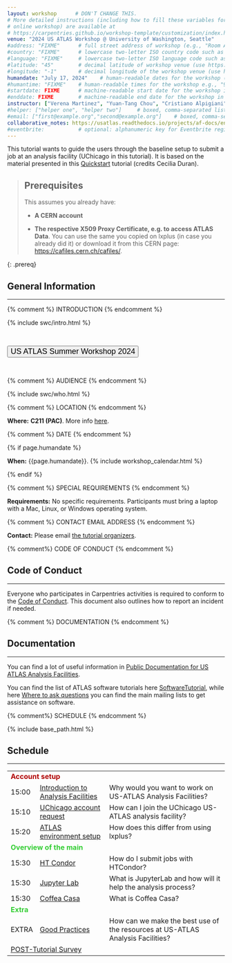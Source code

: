 ```yaml
---
layout: workshop      # DON'T CHANGE THIS.
# More detailed instructions (including how to fill these variables for an
# online workshop) are available at
# https://carpentries.github.io/workshop-template/customization/index.html
venue: "2024 US ATLAS Workshop @ University of Washington, Seattle"        # brief name of the institution that hosts the workshop without address (e.g., "Euphoric State University")
#address: "FIXME"      # full street address of workshop (e.g., "Room A, 123 Forth Street, Blimingen, Euphoria"), videoconferencing URL, or 'online'
#country: "FIXME"      # lowercase two-letter ISO country code such as "fr" (see https://en.wikipedia.org/wiki/ISO_3166-1#Current_codes) for the institution that hosts the workshop
#language: "FIXME"     # lowercase two-letter ISO language code such as "fr" (see https://en.wikipedia.org/wiki/List_of_ISO_639-1_codes) for the workshop
#latitude: "45"        # decimal latitude of workshop venue (use https://www.latlong.net/)
#longitude: "-1"       # decimal longitude of the workshop venue (use https://www.latlong.net)
humandate: "July 17, 2024"    # human-readable dates for the workshop (e.g., "Feb 17-18, 2020")
#humantime: "FIXME"    # human-readable times for the workshop e.g., "9:00 am - 4:30 pm CEST (7:00 am - 2:30 pm UTC)"
#startdate: FIXME      # machine-readable start date for the workshop in YYYY-MM-DD format like 2015-01-01
#enddate: FIXME        # machine-readable end date for the workshop in YYYY-MM-DD format like 2015-01-02
instructor: ["Verena Martinez", "Yuan-Tang Chou", "Cristiano Alpigiani"] # boxed, comma-separated list of instructors' names as strings, like ["Kay McNulty", "Betty Jennings", "Betty Snyder"]
#helper: ["helper one", "helper two"]     # boxed, comma-separated list of helpers' names, like ["Marlyn Wescoff", "Fran Bilas", "Ruth Lichterman"]
#email: ["first@example.org","second@example.org"]    # boxed, comma-separated list of contact email addresses for the host, lead instructor, or whoever else is handling questions, like ["marlyn.wescoff@example.org", "fran.bilas@example.org", "ruth.lichterman@example.org"]
collaborative_notes: https://usatlas.readthedocs.io/projects/af-docs/en/latest/ # optional: URL for the workshop collaborative notes, e.g. an Etherpad or Google Docs document (e.g., https://pad.carpentries.org/2015-01-01-euphoria)
#eventbrite:           # optional: alphanumeric key for Eventbrite registration, e.g., "1234567890AB" (if Eventbrite is being used)
---
```


<div class="alert alert-success">
  This tutorial wants to guide the users through the baseline setup to submit a job at an analysis facility (UChicago in this tutorial). It is based on the material presented in this <a href="https://cecilia-duran.github.io/2022-04_gh_usatlas_af_qst/index.html">Quickstart</a> tutorial (credits Cecilia Duran).
</div>

> ## Prerequisites
>
>
> This assumes you already have:
>
> - <strong>A CERN account</strong>
>
> - <strong>The respective X509 Proxy Certificate, e.g. to access ATLAS Data</strong>. You can use the same you copied on lxplus (in case you already did it) or download it from this CERN page: <a href="https://cafiles.cern.ch/cafiles/">https://cafiles.cern.ch/cafiles/</a>.
>
>
{: .prereq}


<h2 id="general">General Information</h2>

<hr/>

{% comment %} INTRODUCTION {% endcomment %}

{% include swc/intro.html %}

<p><br /></p>
<div class="text-center">
  <a href="https://indico.cern.ch/event/1348862/" target="_blank" rel="noopener noreferrer">
    <button type="button" class="btn btn-info" style="font-size:large;text-align:center">US ATLAS Summer Workshop 2024</button>
  </a>
</div>
<p><br /></p>

{% comment %} AUDIENCE {% endcomment %}

{% include swc/who.html %}

{% comment %} LOCATION {% endcomment %}

<p id="where">
  <strong>Where:</strong>
  <strong>C211 (PAC)</strong>. More info <a href="">here</a>.
</p>

{% comment %} DATE {% endcomment %}

{% if page.humandate %}
<p id="when">
  <strong>When:</strong>
  {{page.humandate}}.
  {% include workshop_calendar.html %}
</p>
{% endif %}

{% comment %} SPECIAL REQUIREMENTS {% endcomment %}

<p id="requirements">
  <strong>Requirements:</strong>
    No specific requirements. Participants must bring a laptop with a Mac, Linux, or Windows operating system.
</p>

{% comment %} CONTACT EMAIL ADDRESS {% endcomment %}

<p id="contact">
  <strong>Contact:</strong>
  Please email <a href='mailto:Verena.Martinez@cern.ch,yuan-tang.chou@cern.ch,Cristiano.Alpigiani@cern.ch'>the tutorial organizers</a>. 

  
</p>

{% comment%} CODE OF CONDUCT {% endcomment %}

<h2 id="code-of-conduct">Code of Conduct</h2>

<hr/>

<p> Everyone who participates in Carpentries activities is required to conform to the <a href="https://docs.carpentries.org/topic_folders/policies/code-of-conduct.html">Code of Conduct</a>. 
This document also outlines how to report an incident if needed. </p>

{% comment %} DOCUMENTATION {% endcomment %}

<h2 id="Documentation">Documentation</h2>

<hr/>

<p> You can find a lot of useful information in <a href="https://usatlas.readthedocs.io/projects/af-docs/en/latest/">Public Documentation for US ATLAS Analysis Facilities</a>. </p>

<p>You can find the list of ATLAS software tutorials here <a href="https://twiki.cern.ch/twiki/bin/viewauth/AtlasComputing/SoftwareTutorial">SoftwareTutorial</a>, while here <a href="https://atlassoftwaredocs.web.cern.ch/ASWTutorial/TutorialWeek/asking_questions/">Where to ask questions</a> you can find the main mailing lists to get assistance on software.</p>

  
{% comment%} SCHEDULE {% endcomment %}

{% include base_path.html %}

<h2 id="schedule">Schedule</h2>

<hr/>

<div class="syllabus">
  
  <table class="table table-striped">
    <tr> <td colspan="3"> <font color="Bright Gold"><strong>Account setup</strong></font> </td> </tr>
     <tr> <td class="col-md-2">15:00</td>      <td class="col-md-3"><a href="{{ relative_root_path }}/00-uchicago_af_intro/index.html">Introduction to Analysis Facilities</a> </td> <td class="col-md-7"> Why would you want to work on US-ATLAS Analysis Facilities? </td> </tr>      
     <tr> <td class="col-md-2">15:10</td> <td class="col-md-3"><a href="{{ relative_root_path }}/01-accountrequest/index.html">UChicago account request</a> </td> <td class="col-md-7"> How can I join the UChicago US-ATLAS analysis facility? </td> </tr>
     <tr> <td class="col-md-2">15:20</td>       <td class="col-md-3"><a href="{{ relative_root_path }}/02-atlasenv/index.html">ATLAS environment setup</a> </td> <td class="col-md-7"> How does this differ from using lxplus? </td> </tr>
    <tr> <td colspan="3"> <font color="LimeGreen"><strong>Overview of the main</strong></font> </td> </tr>
     <tr> <td class="col-md-2">15:30</td>       <td class="col-md-3"><a href="{{ relative_root_path }}/03-htcondor/index.html">HT Condor</a> </td> <td class="col-md-7"> How do I submit jobs with HTCondor? </td> </tr>
     <tr> <td class="col-md-2">15:30</td>       <td class="col-md-3"><a href="{{ relative_root_path }}/04-jupyter_lab/index.html">Jupyter Lab</a> </td> <td class="col-md-7"> What is JupyterLab and how will it help the analysis process? </td> </tr>
     <tr> <td class="col-md-2">15:30</td>       <td class="col-md-3"><a href="{{ relative_root_path }}/05-coffea_casa/index.html">Coffea Casa </a> </td> <td class="col-md-7"> What is Coffea Casa? </td> </tr>
     <tr> <td colspan="3"> <font color="LimeGreen"><strong>Extra</strong></font> </td> </tr>
     <tr> <td class="col-md-2">EXTRA</td>       <td class="col-md-3"><a href="{{ relative_root_path }}/06-goodpractices/index.html">Good Practices</a> </td> <td class="col-md-7"> How can we make the best use of the resources at US-ATLAS Analysis Facilities? </td> </tr>
    <tr> <td colspan="3"> <a href="https://indico.cern.ch/event/1258537/surveys/4591?token=ea7c57a7-bea5-402d-9358-8250f04a7dc4" target="_blank" rel="noopener noreferrer">POST-Tutorial Survey</a> </td> </tr>
  </table>

</div>

<!---
{% comment %} SURVEYS {% endcomment %}

<h2 id="surveys">Surveys</h2>

<hr/>

<p>Please be sure to complete these surveys before and after the workshop.</p>
<p><a href="https://indico.cern.ch/event/1258537/surveys/4590?token=17f96380-c23b-4666-bdcc-3390d74fbd52">Pre-workshop Survey</a></p>
<p><a href="">Post-workshop Survey</a> Do we want to have one??????</p>

-->
